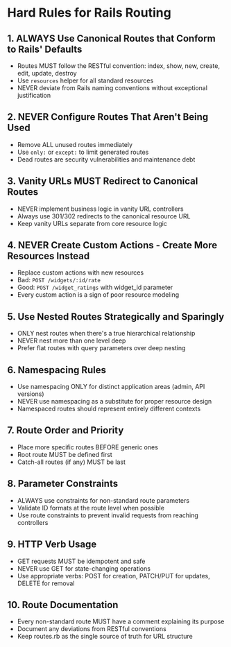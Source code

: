 # Hard Rules for Rails Routing

## 1. ALWAYS Use Canonical Routes that Conform to Rails' Defaults
- Routes MUST follow the RESTful convention: index, show, new, create, edit, update, destroy
- Use `resources` helper for all standard resources
- NEVER deviate from Rails naming conventions without exceptional justification

## 2. NEVER Configure Routes That Aren't Being Used
- Remove ALL unused routes immediately
- Use `only:` or `except:` to limit generated routes
- Dead routes are security vulnerabilities and maintenance debt

## 3. Vanity URLs MUST Redirect to Canonical Routes
- NEVER implement business logic in vanity URL controllers
- Always use 301/302 redirects to the canonical resource URL
- Keep vanity URLs separate from core resource logic

## 4. NEVER Create Custom Actions - Create More Resources Instead
- Replace custom actions with new resources
- Bad: `POST /widgets/:id/rate`
- Good: `POST /widget_ratings` with widget_id parameter
- Every custom action is a sign of poor resource modeling

## 5. Use Nested Routes Strategically and Sparingly
- ONLY nest routes when there's a true hierarchical relationship
- NEVER nest more than one level deep
- Prefer flat routes with query parameters over deep nesting

## 6. Namespacing Rules
- Use namespacing ONLY for distinct application areas (admin, API versions)
- NEVER use namespacing as a substitute for proper resource design
- Namespaced routes should represent entirely different contexts

## 7. Route Order and Priority
- Place more specific routes BEFORE generic ones
- Root route MUST be defined first
- Catch-all routes (if any) MUST be last

## 8. Parameter Constraints
- ALWAYS use constraints for non-standard route parameters
- Validate ID formats at the route level when possible
- Use route constraints to prevent invalid requests from reaching controllers

## 9. HTTP Verb Usage
- GET requests MUST be idempotent and safe
- NEVER use GET for state-changing operations
- Use appropriate verbs: POST for creation, PATCH/PUT for updates, DELETE for removal

## 10. Route Documentation
- Every non-standard route MUST have a comment explaining its purpose
- Document any deviations from RESTful conventions
- Keep routes.rb as the single source of truth for URL structure